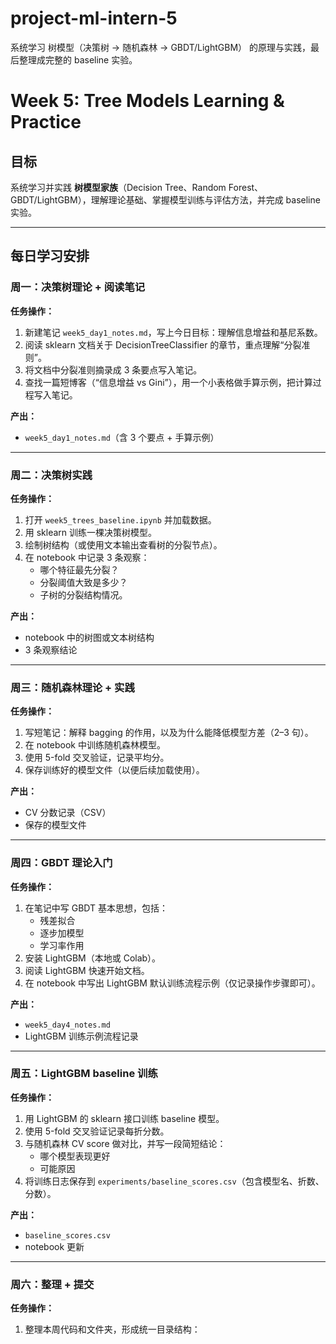 # project-ml-intern-5
系统学习 树模型（决策树 → 随机森林 → GBDT/LightGBM） 的原理与实践，最后整理成完整的 baseline 实验。
# Week 5: Tree Models Learning & Practice

## 目标
系统学习并实践 **树模型家族**（Decision Tree、Random Forest、GBDT/LightGBM），理解理论基础、掌握模型训练与评估方法，并完成 baseline 实验。

---

## 每日学习安排

### 周一：决策树理论 + 阅读笔记
**任务操作：**
1. 新建笔记 `week5_day1_notes.md`，写上今日目标：理解信息增益和基尼系数。
2. 阅读 sklearn 文档关于 DecisionTreeClassifier 的章节，重点理解“分裂准则”。
3. 将文档中分裂准则摘录成 3 条要点写入笔记。
4. 查找一篇短博客（“信息增益 vs Gini”），用一个小表格做手算示例，把计算过程写入笔记。

**产出：**
- `week5_day1_notes.md`（含 3 个要点 + 手算示例）

---

### 周二：决策树实践
**任务操作：**
1. 打开 `week5_trees_baseline.ipynb` 并加载数据。
2. 用 sklearn 训练一棵决策树模型。
3. 绘制树结构（或使用文本输出查看树的分裂节点）。
4. 在 notebook 中记录 3 条观察：
   - 哪个特征最先分裂？
   - 分裂阈值大致是多少？
   - 子树的分裂结构情况。

**产出：**
- notebook 中的树图或文本树结构
- 3 条观察结论

---

### 周三：随机森林理论 + 实践
**任务操作：**
1. 写短笔记：解释 bagging 的作用，以及为什么能降低模型方差（2–3 句）。
2. 在 notebook 中训练随机森林模型。
3. 使用 5-fold 交叉验证，记录平均分。
4. 保存训练好的模型文件（以便后续加载使用）。

**产出：**
- CV 分数记录（CSV）
- 保存的模型文件

---

### 周四：GBDT 理论入门
**任务操作：**
1. 在笔记中写 GBDT 基本思想，包括：
   - 残差拟合
   - 逐步加模型
   - 学习率作用
2. 安装 LightGBM（本地或 Colab）。
3. 阅读 LightGBM 快速开始文档。
4. 在 notebook 中写出 LightGBM 默认训练流程示例（仅记录操作步骤即可）。

**产出：**
- `week5_day4_notes.md`
- LightGBM 训练示例流程记录

---

### 周五：LightGBM baseline 训练
**任务操作：**
1. 用 LightGBM 的 sklearn 接口训练 baseline 模型。
2. 使用 5-fold 交叉验证记录每折分数。
3. 与随机森林 CV score 做对比，并写一段简短结论：
   - 哪个模型表现更好
   - 可能原因
4. 将训练日志保存到 `experiments/baseline_scores.csv`（包含模型名、折数、分数）。

**产出：**
- `baseline_scores.csv`
- notebook 更新

---

### 周六：整理 + 提交
**任务操作：**
1. 整理本周代码和文件夹，形成统一目录结构：
